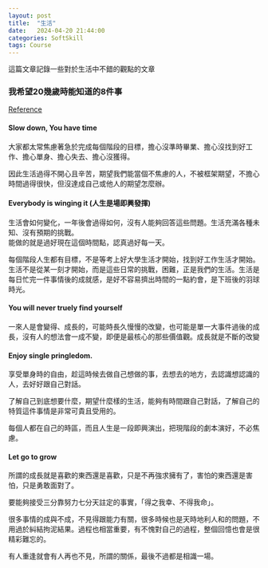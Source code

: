 ```yaml
---
layout: post
title:  "生活"
date:   2024-04-20 21:44:00
categories: SoftSkill
tags: Course
---
```


這篇文章記錄一些對於生活中不錯的觀點的文章

### 我希望20幾歲時能知道的8件事

[Reference](https://medium.com/@carolwang.tw/8-things-i-wish-i-knew-when-i-was-20-%E5%85%AB%E4%BB%B6%E4%BA%8B%E6%88%91%E5%B8%8C%E6%9C%9B%E5%B0%8D%E5%B9%B4%E8%BC%95%E7%9A%84%E8%87%AA%E5%B7%B1%E8%AA%AA-6a7b3664642f)

#### Slow down, You have time

大家都太常焦慮著急於完成每個階段的目標，擔心沒準時畢業、擔心沒找到好工作、擔心單身、擔心失去、擔心沒獲得。

因此生活過得不開心且辛苦，期望我們能當個不焦慮的人，不被框架期望，不擔心時間過得很快，但沒達成自己或他人的期望怎麼辦。

#### Everybody is winging it (人生是場即興發揮)

生活會如何變化，一年後會過得如何，沒有人能夠回答這些問題。生活充滿各種未知、沒有預期的挑戰。<br />
能做的就是過好現在這個時間點，認真過好每一天。

每個階段人生都有目標，不是等考上好大學生活才開始，找到好工作生活才開始。生活不是從某一刻才開始，而是這些日常的挑戰，困難，正是我們的生活。生活是每日忙完一件事情後的成就感，是好不容易擠出時間的一點約會，是下班後的羽球時光。

#### You will never truely find yourself

一來人是會變得、成長的，可能時長久慢慢的改變，也可能是單一大事件過後的成長，沒有人的想法會一成不變，即便是最核心的那些價值觀。成長就是不斷的改變

#### Enjoy single pringledom.

享受單身時的自由，趁這時候去做自己想做的事，去想去的地方，去認識想認識的人，去好好跟自己對話。

了解自己到底想要什麼，期望什麼樣的生活，能夠有時間跟自己對話，了解自己的特質這件事情是非常可貴且受用的。

每個人都在自己的時區，而且人生是一段即興演出，把現階段的劇本演好，不必焦慮。

#### Let go to grow

所謂的成長就是喜歡的東西還是喜歡，只是不再強求擁有了，害怕的東西還是害怕，只是勇敢面對了。

要能夠接受三分靠努力七分天註定的事實，「得之我幸、不得我命」。

很多事情的成與不成，不見得跟能力有關，很多時候也是天時地利人和的問題，不用過於糾結拘泥結果。過程也相當重要，有不愧對自己的過程，整個回憶也會是很精彩難忘的。

有人重逢就會有人再也不見，所謂的關係，最後不過都是相識一場。